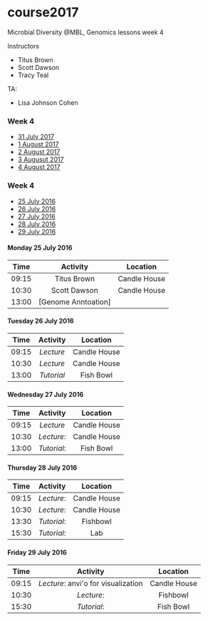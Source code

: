 # course2017
Microbial Diversity @MBL, Genomics lessons week 4

Instructors
* Titus Brown
* Scott Dawson
* Tracy Teal

TA:
* Lisa Johnson Cohen

### Week 4

* [31 July 2017](#25) <br>
* [1 August 2017](#26) <br>
* [2 August 2017](#27) <br>
* [3 Augusut 2017](#28) <br>
* [4 August 2017](#29) <br>


### Week 4

* [25 July 2016](#25) <br>
* [26 July 2016](#26) <br>
* [27 July 2016](#27) <br>
* [28 July 2016](#28) <br>
* [29 July 2016](#29) <br>

#### <a name="25"></a> Monday 25 July 2016
| Time       | Activity        | Location  |
| ------------- |:-------------:| :-----:|
| 09:15    | Titus Brown | Candle House |
| 10:30 | Scott Dawson |    Candle House |
| 13:00 | [Genome Anntoation]

#### <a name="26"></a> Tuesday 26 July 2016
| Time       | Activity        | Location  |
| ------------- |:-------------:| :-----:|
| 09:15      | _Lecture_    |  Candle House |
| 10:30 | _Lecture_   | Candle House   |
| 13:00 | _Tutorial_  | Fish Bowl   |

#### <a name="27"></a> Wednesday 27 July 2016
| Time       | Activity        | Location  |
| ------------- |:-------------:| :-----:|
| 09:15      | _Lecture_     |  Candle House |
| 10:30 | _Lecture_:  | Candle House  |
| 13:00 | _Tutorial_:    | Fish Bowl   |

#### <a name="26"></a> Thursday 28 July 2016
| Time       | Activity        | Location  |
| ------------- |:-------------:| :-----:|
| 09:15      | _Lecture_:   |  Candle House |
| 10:30 | _Lecture_:   | Candle House |
| 13:30 | _Tutorial_:  | Fishbowl |
| 15:30 | _Tutorial_:   | Lab   |

#### <a name="26"></a> Friday 29 July 2016
| Time       | Activity        | Location  |
| ------------- |:-------------:| :-----:|
| 09:15      | _Lecture_: anvi'o for visualization     |  Candle House |
| 10:30 | _Lecture_:    | Fishbowl   |
| 15:30 | _Tutorial_:  | Fish Bowl   |

